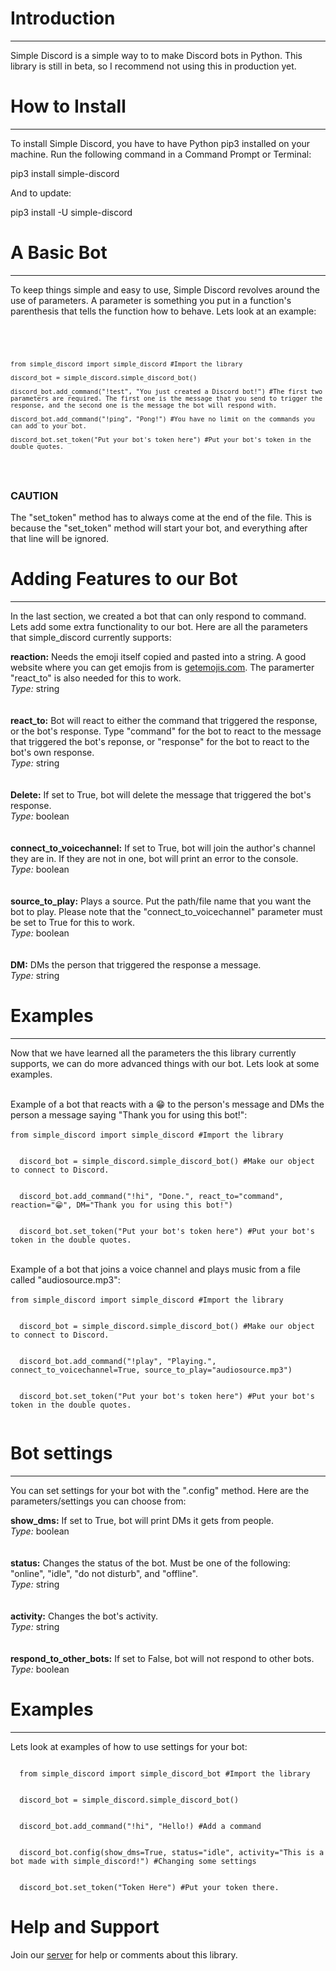 
<head>
  <meta charset="utf-8">
</head>
<body>
  <h1>Introduction</h1>
  <hr>
  <p>Simple Discord is a simple way to to make Discord bots in Python. This library is still in beta, so I recommend not using this in production yet.</p>
  <h1>How to Install</h1>
  <hr>
  <p>To install Simple Discord, you have to have Python pip3 installed on your machine. Run the following command in a Command Prompt or Terminal:</p>
  pip3 install simple-discord
  <p>And to update:</p>
  pip3 install -U simple-discord
  <h1>A Basic Bot</h1>
  <hr>
  <p>To keep things simple and easy to use, Simple Discord revolves around the use of parameters. A parameter is something you put in a function's parenthesis that tells the function how to behave. Lets look at an example:</p>
  <br>
  <code>
    
    from simple_discord import simple_discord #Import the library

    discord_bot = simple_discord.simple_discord_bot()

    discord_bot.add_command("!test", "You just created a Discord bot!") #The first two parameters are required. The first one is the message that you send to trigger the response, and the second one is the message the bot will respond with.
 
    discord_bot.add_command("!ping", "Pong!") #You have no limit on the commands you can add to your bot.
  
    discord_bot.set_token("Put your bot's token here") #Put your bot's token in the double quotes.
    
  </code>

  <br>
  <h3><b>CAUTION</b></h3>
  <p>The "set_token" method has to always come at the end of the file. This is because the "set_token" method will start your bot, and everything after that line will be ignored.</p>
  <h1>Adding Features to our Bot</h1>
  <hr>
  <p>In the last section, we created a bot that can only respond to command. Lets add some extra functionality to our bot. Here are all the parameters that simple_discord currently supports:</p>
  <b>reaction:</b> Needs the emoji itself copied and pasted into a string. A good website where you can get emojis from is <a href="https://getemoji.com/">getemojis.com</a>. The paramerter "react_to" is also needed for this to work.
  <br>
  <i>Type:</i> string
  <br>
  <br>
  <br>
  <b>react_to:</b> Bot will react to either the command that triggered the response, or the bot's response. Type "command" for the bot to react to the message that triggered the bot's reponse, or "response" for the bot to react to the bot's own response.
  <br>
  <i>Type:</i> string
  <br>
  <br>
  <br>
  <b>Delete:</b> If set to True, bot will delete the message that triggered the bot's response.
  <br>
  <i>Type:</i> boolean
  <br>
  <br>
  <br>
  <b>connect_to_voicechannel:</b> If set to True, bot will join the author's channel they are in. If they are not in one, bot will print an error to the console.
  <br>
  <i>Type:</i> boolean
  <br>
  <br>
  <br>
  <b>source_to_play:</b> Plays a source. Put the path/file name that you want the bot to play. Please note that the "connect_to_voicechannel" parameter must be set to True for this to work.
  <br>
  <i>Type:</i> boolean
  <br>
  <br>
  <br>
  <b>DM:</b> DMs the person that triggered the response a message.
  <br>
  <i>Type:</i> string
  <h1>Examples</h1>
  <hr>
  <p>Now that we have learned all the parameters the this library currently supports, we can do more advanced things with our bot. Lets look at some examples.</p>
  <br>
  Example of a bot that reacts with a 😁 to the person's message and DMs the person a message saying "Thank you for using this bot!":
  <br>
  <br>
  <code>from simple_discord import simple_discord #Import the library
  <br>
  discord_bot = simple_discord.simple_discord_bot() #Make our object to connect to Discord.
  <br>
  discord_bot.add_command("!hi", "Done.", react_to="command", reaction="😁", DM="Thank you for using this bot!")
  <br>
  discord_bot.set_token("Put your bot's token here") #Put your bot's token in the double quotes.
  </code>
  <br>
  <br>
  Example of a bot that joins a voice channel and plays music from a file called "audiosource.mp3":
  <br>
  <br>
  <code>from simple_discord import simple_discord #Import the library
  <br>
  discord_bot = simple_discord.simple_discord_bot() #Make our object to connect to Discord.
  <br>
  discord_bot.add_command("!play", "Playing.", connect_to_voicechannel=True, source_to_play="audiosource.mp3")
  <br>
  discord_bot.set_token("Put your bot's token here") #Put your bot's token in the double quotes.
  </code>
<h1>Bot settings</h1>
<hr>
<p>You can set settings for your bot with the ".config" method. Here are the parameters/settings you can choose from:</p>

<b>show_dms:</b> If set to True, bot will print DMs it gets from people.
<br>
<i>Type:</i> boolean
<br>
<br>
<br>
<b>status:</b> Changes the status of the bot. Must be one of the following: "online", "idle", "do not disturb", and "offline".
<br>
<i>Type:</i> string
<br>
<br>
<br>
<b>activity:</b> Changes the bot's activity.
<br>
<i>Type:</i> string
<br>
<br>
<br>
<b>respond_to_other_bots:</b> If set to False, bot will not respond to other bots.
<br>
<i>Type:</i> boolean
<h1>Examples</h1>
<hr>
<p>Lets look at examples of how to use settings for your bot:</p>
<code>
  from simple_discord import simple_discord_bot #Import the library
  <br>
  discord_bot = simple_discord.simple_discord_bot()
  <br>
  discord_bot.add_command("!hi", "Hello!) #Add a command
  <br>
  discord_bot.config(show_dms=True, status="idle", activity="This is a bot made with simple_discord!") #Changing some settings
  <br>
  discord_bot.set_token("Token Here") #Put your token there.
</code>

<h1>Help and Support</h1>
<p>Join our <a href="https://discord.gg/ewf9WMJ">server</a> for help or comments about this library.</p>
</body>
